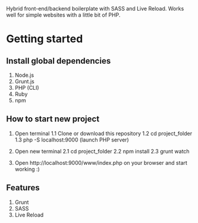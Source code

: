 Hybrid front-end/backend boilerplate with SASS and Live Reload. Works well for simple websites with a little bit of PHP.

# Getting started

## Install global dependencies
1. Node.js
2. Grunt.js
3. PHP (CLI)
4. Ruby
5. npm

## How to start new project
1. Open terminal
	1.1 Clone or download this repository
	1.2 cd project_folder
	1.3 php -S localhost:9000 (launch PHP server)

2. Open new terminal
	2.1 cd project_folder
	2.2 npm install
	2.3 grunt watch

3. Open http://localhost:9000/www/index.php on your browser and start working :)

## Features
1. Grunt
2. SASS
3. Live Reload
